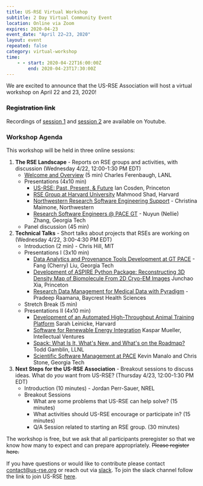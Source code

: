 ```yaml
---
title: US-RSE Virtual Workshop
subtitle: 2 Day Virtual Community Event 
location: Online via Zoom
expires: 2020-04-23
event_date: "April 22–23, 2020"
layout: event
repeated: false
category: virtual-workshop
time:
    - - start: 2020-04-22T16:00:00Z
        end: 2020-04-23T17:30:00Z
---
```


We are excited to announce that the US-RSE Association will host a virtual workshop on April 22 and 23, 2020!

### ~~Registration link~~

Recordings of [session 1](https://www.youtube.com/watch?v=TaBMeBN7g_4) and [session 2](https://www.youtube.com/watch?v=OiJd0y38b0Q) are available on Youtube.

### Workshop Agenda

This workshop will be held in three online sessions:

1. **The RSE Landscape** - Reports on RSE groups and activities, with discussion (Wednesday 4/22, 12:00-1:30 PM EDT)
    - [Welcome and Overview](https://drive.google.com/open?id=1oNFeGRDOWEd0MdLH5dbE8NhPTmP7L3_w) (5 min) Charles Ferenbaugh, LANL
    - Presentations (4x10 min)
        - [US-RSE: Past, Present, & Future](https://drive.google.com/open?id=1nnOJe5kQFq9-AEJNsqZrQr5-fFKtBqXssE3qhhTtcq4) Ian Cosden, Princeton
        - [RSE Group at Harvard University](https://drive.google.com/open?id=1F84aRnai68vUssM_6FM1Z0v9ykYrhuCd) Mahmood Shad, Harvard
        - [Northwestern Research Software Engineering Support](https://docs.google.com/presentation/d/1KxmNG-hpStE55st9S8U_zFX1O8UBnwAcsEnp6EZ6-tw/edit?usp=sharing) - Christina Maimone, Northwestern
        - [Research Software Engineers @ PACE GT](https://drive.google.com/open?id=1WX_ipZI-zzeRjm6GUmc39sImucJt7Jir) - Nuyun (Nellie) Zhang, Georgia Tech
    - Panel discussion (45 min)
1. **Technical Talks** - Short talks about projects that RSEs are working on (Wednesday 4/22, 3:00-4:30 PM EDT)
    - Introduction (2 min) - Chris Hill, MIT
    - Presentations I (3x10 min)
        - [Data Analytics and Provenance Tools Development at GT PACE](https://drive.google.com/open?id=10fqy3BG70tPJK9YDSvCahC3VYroYKFVO) - Fang (Cherry) Liu, Georgia Tech
        - [Development of ASPIRE Python Package:  Reconstructing 3D Density Map of Biomolecule From 2D Cryo-EM Images](https://drive.google.com/open?id=1L9y32VyKs9ccjJgxUX95umJyDPExoy9c) Junchao Xia, Princeton
        - [Research Data Management for Medical Data with Pyradigm](https://crossinvalidation.com/2020/04/29/research-data-management-for-medical-data-with-pyradigm) - Pradeep Raamana, Baycrest Health Sciences
    - Stretch Break (5 min)
    - Presentations II (4x10 min)
        - [Development of an Automated High-Throughput Animal Training Platform](https://drive.google.com/open?id=1WersTgflMEM61Dr1JpIpW44d17gW_dsT) Sarah Leinicke, Harvard
        - [Software for Renewable Energy Integration](https://drive.google.com/open?id=1tDkYcXvjvn7ZJyslVgW-TFKTr55vpnaj) Kaspar Mueller, Intellectual Ventures
        - [Spack: What Is It, What's New, and What's on the Roadmap?](https://drive.google.com/open?id=1N1_mghnjWTwFwL6nPf5FDIsO5px2LzZO) Todd Gamblin, LLNL
        - [Scientific Software Management at PACE](https://drive.google.com/file/d/19q2B_hIeZRsEEecXIMYaMOXoARbSd5s0) Kevin Manalo and Chris Stone, Georgia Tech
1. **Next Steps for the US-RSE Association** - Breakout sessions to discuss ideas. What do *you* want from US-RSE? (Thursday 4/23, 12:00-1:30 PM EDT)
    - Introduction (10 minutes) - Jordan Perr-Sauer, NREL
    - Breakout Sessions
        - What are some problems that US-RSE can help solve? (15 minutes)
        - What activities should US-RSE encourage or participate in? (15 minutes)
        - Q/A Session related to starting an RSE group. (30 minutes)

The workshop is free, but we ask that all participants preregister so that we know how many to expect and can prepare appropriately. ~~Please register here.~~


If you have questions or would like to contribute please contact contact@us-rse.org or reach out via [slack](https://usrse.slack.com/).
To join the slack channel follow the link to join US-RSE [here](https://us-rse.org/join/). 

